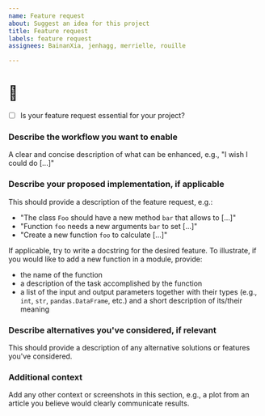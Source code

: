 ```yaml
---
name: Feature request
about: Suggest an idea for this project
title: Feature request
labels: feature request
assignees: BainanXia, jenhagg, merrielle, rouille

---
```


 # :rocket:

- [ ] Is your feature request essential for your project?


### Describe the workflow you want to enable
A clear and concise description of what can be enhanced, e.g., "I wish I could do [...]"

### Describe your proposed implementation, if applicable

This should provide a description of the feature request, e.g.:
* "The class `Foo` should have a new method `bar` that allows to [...]"
* "Function `foo` needs a new arguments `bar` to set [...]"
* "Create a new function `foo` to calculate [...]"

If applicable, try to write a docstring for the desired feature. To illustrate, if you would like to add a new function in a module, provide:
* the name of the function
* a description of the task accomplished by the function
* a list of the input and output parameters together with their types (e.g., `int`,
  `str`, `pandas.DataFrame`, etc.) and a short description of its/their meaning

### Describe alternatives you've considered, if relevant
This should provide a description of any alternative solutions or features you've
considered.

### Additional context
Add any other context or screenshots in this section, e.g., a plot from an article you
believe would clearly communicate results.
